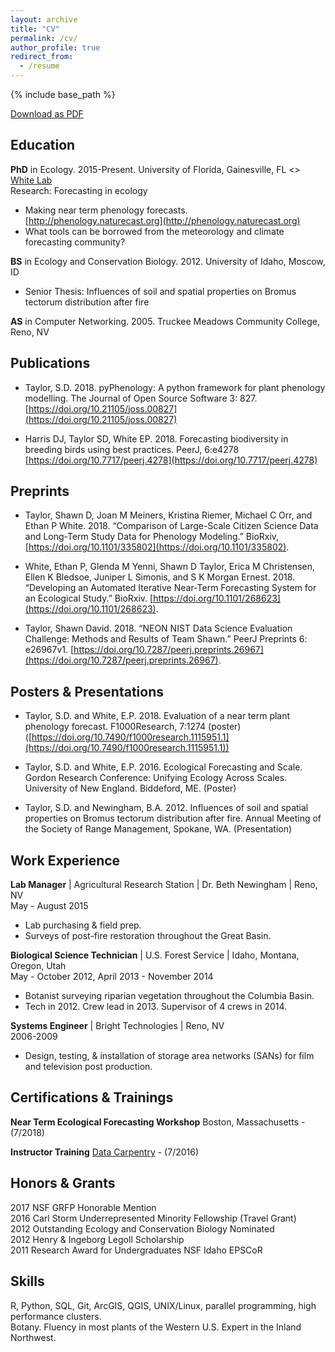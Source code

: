 ```yaml
---
layout: archive
title: "CV"
permalink: /cv/
author_profile: true
redirect_from:
  - /resume
---
```


{% include base_path %}

[Download as PDF](https://github.com/sdtaylor/CV/raw/master/Shawn_Taylor_CV.pdf)

## Education

**PhD** in Ecology. 2015-Present. University of Florida, Gainesville, FL <> [White Lab](https://www.weecology.org)  
Research: Forecasting in ecology  
- Making near term phenology forecasts. [http://phenology.naturecast.org](http://phenology.naturecast.org)  
- What tools can be borrowed from the meteorology and climate forecasting community?  

**BS** in Ecology and Conservation Biology. 2012. University of Idaho, Moscow, ID  
 - Senior Thesis: Influences of soil and spatial properties on Bromus tectorum distribution after fire  

**AS** in Computer Networking. 2005. Truckee Meadows Community College, Reno, NV

## Publications  

- Taylor, S.D. 2018. pyPhenology: A python framework for plant phenology modelling. The Journal of Open Source Software 3: 827. [https://doi.org/10.21105/joss.00827](https://doi.org/10.21105/joss.00827)

- Harris DJ, Taylor SD, White EP. 2018. Forecasting biodiversity in breeding birds using best practices. PeerJ, 6:e4278 [https://doi.org/10.7717/peerj.4278](https://doi.org/10.7717/peerj.4278)  

## Preprints

- Taylor, Shawn D, Joan M Meiners, Kristina Riemer, Michael C Orr, and Ethan P White. 2018. “Comparison of Large-Scale Citizen Science Data and Long-Term Study Data for Phenology Modeling.” BioRxiv, [https://doi.org/10.1101/335802](https://doi.org/10.1101/335802).

- White, Ethan P, Glenda M Yenni, Shawn D Taylor, Erica M Christensen, Ellen K Bledsoe, Juniper L Simonis, and S K Morgan Ernest. 2018. “Developing an Automated Iterative Near-Term Forecasting System for an Ecological Study.” BioRxiv. [https://doi.org/10.1101/268623](https://doi.org/10.1101/268623).

- Taylor, Shawn David. 2018. “NEON NIST Data Science Evaluation Challenge: Methods and Results of Team Shawn.” PeerJ Preprints 6: e26967v1. [https://doi.org/10.7287/peerj.preprints.26967](https://doi.org/10.7287/peerj.preprints.26967).

## Posters & Presentations  

- Taylor, S.D. and White, E.P. 2018. Evaluation of a near term plant phenology forecast. F1000Research, 7:1274 (poster) ([https://doi.org/10.7490/f1000research.1115951.1](https://doi.org/10.7490/f1000research.1115951.1))

- Taylor, S.D. and White, E.P. 2016. Ecological Forecasting and Scale. Gordon Research Conference: Unifying Ecology Across Scales. University of New England. Biddeford, ME. (Poster)

- Taylor, S.D. and Newingham, B.A. 2012. Influences of soil and spatial properties on Bromus tectorum distribution after fire. Annual Meeting of the Society of Range Management, Spokane, WA. (Presentation)

## Work Experience
**Lab Manager** | Agricultural Research Station | Dr. Beth Newingham | Reno, NV  
May - August 2015    
 - Lab purchasing & field prep.  
 - Surveys of post-fire restoration throughout the Great Basin.  

**Biological Science Technician** | U.S. Forest Service | Idaho, Montana, Oregon, Utah  
May - October 2012, April 2013 - November 2014   
 - Botanist surveying riparian vegetation throughout the Columbia Basin.  
 - Tech in 2012. Crew lead in 2013. Supervisor of 4 crews in 2014.  

**Systems Engineer** | Bright Technologies | Reno, NV  
2006-2009  
 - Design, testing, & installation of storage area networks (SANs) for film and television post production.  

## Certifications & Trainings

**Near Term Ecological Forecasting Workshop** Boston, Massachusetts - (7/2018)

**Instructor Training** [Data Carpentry](https://software-carpentry.org/index.html) - (7/2016)  


## Honors & Grants

2017 NSF GRFP Honorable Mention  
2016 Carl Storm Underrepresented Minority Fellowship (Travel Grant)  
2012 Outstanding Ecology and Conservation Biology Nominated  
2012 Henry & Ingeborg Legoll Scholarship  
2011 Research Award for Undergraduates NSF Idaho EPSCoR  

## Skills  

R, Python, SQL, Git, ArcGIS, QGIS, UNIX/Linux, parallel programming, high performance clusters.   
Botany. Fluency in most plants of the Western U.S. Expert in the Inland Northwest. 
